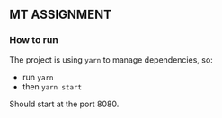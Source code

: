 ## MT ASSIGNMENT

### How to run

The project is using `yarn` to manage dependencies, so:

- run `yarn`
- then `yarn start`

Should start at the port 8080.